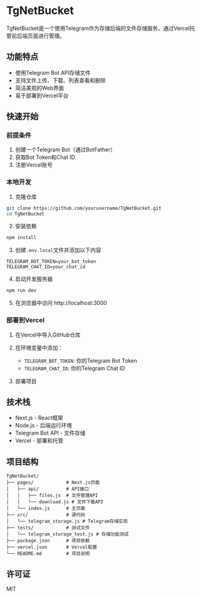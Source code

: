 # TgNetBucket

TgNetBucket是一个使用Telegram作为存储后端的文件存储服务，通过Vercel托管前后端页面进行管理。

## 功能特点

- 使用Telegram Bot API存储文件
- 支持文件上传、下载、列表查看和删除
- 简洁美观的Web界面
- 易于部署到Vercel平台

## 快速开始

### 前提条件

1. 创建一个Telegram Bot（通过BotFather）
2. 获取Bot Token和Chat ID
3. 注册Vercel账号

### 本地开发

1. 克隆仓库
```bash
git clone https://github.com/yourusername/TgNetBucket.git
cd TgNetBucket
```

2. 安装依赖
```bash
npm install
```

3. 创建`.env.local`文件并添加以下内容
```
TELEGRAM_BOT_TOKEN=your_bot_token
TELEGRAM_CHAT_ID=your_chat_id
```

4. 启动开发服务器
```bash
npm run dev
```

5. 在浏览器中访问 http://localhost:3000

### 部署到Vercel

1. 在Vercel中导入GitHub仓库

2. 在环境变量中添加：
   - `TELEGRAM_BOT_TOKEN`: 你的Telegram Bot Token
   - `TELEGRAM_CHAT_ID`: 你的Telegram Chat ID

3. 部署项目

## 技术栈

- Next.js - React框架
- Node.js - 后端运行环境
- Telegram Bot API - 文件存储
- Vercel - 部署和托管

## 项目结构

```
TgNetBucket/
├── pages/            # Next.js页面
│   ├── api/          # API接口
│   │   ├── files.js  # 文件管理API
│   │   └── download.js # 文件下载API
│   └── index.js      # 主页面
├── src/              # 源代码
│   └── telegram_storage.js # Telegram存储实现
├── tests/            # 测试文件
│   └── telegram_storage_test.js # 存储功能测试
├── package.json      # 项目依赖
├── vercel.json       # Vercel配置
└── README.md         # 项目说明
```

## 许可证

MIT
